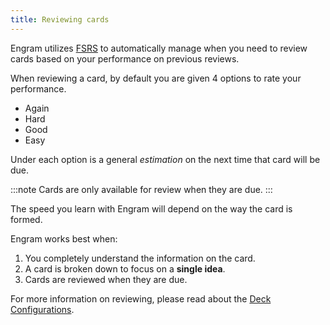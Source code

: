 ```yaml
---
title: Reviewing cards
---
```


Engram utilizes [FSRS](https://github.com/open-spaced-repetition) to automatically manage when you need to review cards based on your performance on previous reviews.

When reviewing a card, by default you are given 4 options to rate your performance.
- <span class="answer-again">Again</span>
- <span class="answer-hard">Hard</span>
- <span class="answer-good">Good</span>
- <span class="answer-easy">Easy</span>

Under each option is a general *estimation* on the next time that card will be due.

:::note
Cards are only available for review when they are due.
:::

The speed you learn with Engram will depend on the way the card is formed.

Engram works best when:
1. You completely understand the information on the card.
2. A card is broken down to focus on a **single idea**.
3. Cards are reviewed when they are due.

For more information on reviewing, please read about the [Deck Configurations](/deck-configs/overview).
